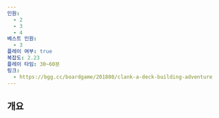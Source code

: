 ```yaml
---
인원:
  - 2
  - 3
  - 4
베스트 인원:
  - 3
플레이 여부: true
복잡도: 2.23
플레이 타임: 30~60분
링크:
  - https://bgg.cc/boardgame/201808/clank-a-deck-building-adventure
---
```

## 개요